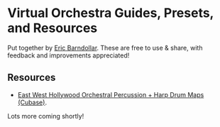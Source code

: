 # Virtual Orchestra Guides, Presets, and Resources
Put together by [Eric Barndollar](https://barndollarmusic.com). These are free
to use &amp; share, with feedback and improvements appreciated!

## Resources

- [East West Hollywood Orchestral Percussion + Harp Drum Maps (Cubase)](East%20West/HwPrc/DAW%20Drum%20Map%20Presets/Cubase).

Lots more coming shortly!

